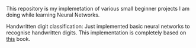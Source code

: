 This repository is my implemetation of various small beginner projects I am doing while learning Neural Networks. 


Handwritten digit classification: 
Just implemented basic neural networks to recognise handwritten digits. This implementation is completely based on [this](http://neuralnetworksanddeeplearning.com/chap1.html) book.

